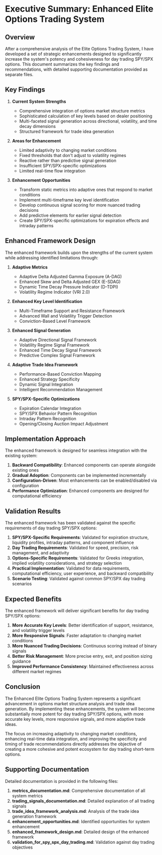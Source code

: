 # Executive Summary: Enhanced Elite Options Trading System

## Overview

After a comprehensive analysis of the Elite Options Trading System, I have developed a set of strategic enhancements designed to significantly increase the system's potency and cohesiveness for day trading SPY/SPX options. This document summarizes the key findings and recommendations, with detailed supporting documentation provided as separate files.

## Key Findings

1. **Current System Strengths**
   - Comprehensive integration of options market structure metrics
   - Sophisticated calculation of key levels based on dealer positioning
   - Multi-faceted signal generation across directional, volatility, and time decay dimensions
   - Structured framework for trade idea generation

2. **Areas for Enhancement**
   - Limited adaptivity to changing market conditions
   - Fixed thresholds that don't adjust to volatility regimes
   - Reactive rather than predictive signal generation
   - Insufficient SPY/SPX-specific optimizations
   - Limited real-time flow integration

3. **Enhancement Opportunities**
   - Transform static metrics into adaptive ones that respond to market conditions
   - Implement multi-timeframe key level identification
   - Develop continuous signal scoring for more nuanced trading decisions
   - Add predictive elements for earlier signal detection
   - Create SPY/SPX-specific optimizations for expiration effects and intraday patterns

## Enhanced Framework Design

The enhanced framework builds upon the strengths of the current system while addressing identified limitations through:

1. **Adaptive Metrics**
   - Adaptive Delta Adjusted Gamma Exposure (A-DAG)
   - Enhanced Skew and Delta Adjusted GEX (E-SDAG)
   - Dynamic Time Decay Pressure Indicator (D-TDPI)
   - Volatility Regime Indicator (VRI 2.0)

2. **Enhanced Key Level Identification**
   - Multi-Timeframe Support and Resistance Framework
   - Advanced Wall and Volatility Trigger Detection
   - Conviction-Based Level Framework

3. **Enhanced Signal Generation**
   - Adaptive Directional Signal Framework
   - Volatility Regime Signal Framework
   - Enhanced Time Decay Signal Framework
   - Predictive Complex Signal Framework

4. **Adaptive Trade Idea Framework**
   - Performance-Based Conviction Mapping
   - Enhanced Strategy Specificity
   - Dynamic Signal Integration
   - Intelligent Recommendation Management

5. **SPY/SPX-Specific Optimizations**
   - Expiration Calendar Integration
   - SPY/SPX Behavior Pattern Recognition
   - Intraday Pattern Recognition
   - Opening/Closing Auction Impact Adjustment

## Implementation Approach

The enhanced framework is designed for seamless integration with the existing system:

1. **Backward Compatibility**: Enhanced components can operate alongside existing ones
2. **Gradual Adoption**: Components can be implemented incrementally
3. **Configuration-Driven**: Most enhancements can be enabled/disabled via configuration
4. **Performance Optimization**: Enhanced components are designed for computational efficiency

## Validation Results

The enhanced framework has been validated against the specific requirements of day trading SPY/SPX options:

1. **SPY/SPX-Specific Requirements**: Validated for expiration structure, liquidity profiles, intraday patterns, and component influence
2. **Day Trading Requirements**: Validated for speed, precision, risk management, and adaptivity
3. **Options-Specific Requirements**: Validated for Greeks integration, implied volatility considerations, and strategy selection
4. **Practical Implementation**: Validated for data requirements, computational efficiency, user experience, and backward compatibility
5. **Scenario Testing**: Validated against common SPY/SPX day trading scenarios

## Expected Benefits

The enhanced framework will deliver significant benefits for day trading SPY/SPX options:

1. **More Accurate Key Levels**: Better identification of support, resistance, and volatility trigger levels
2. **More Responsive Signals**: Faster adaptation to changing market conditions
3. **More Nuanced Trading Decisions**: Continuous scoring instead of binary signals
4. **Better Risk Management**: More precise entry, exit, and position sizing guidance
5. **Improved Performance Consistency**: Maintained effectiveness across different market regimes

## Conclusion

The Enhanced Elite Options Trading System represents a significant advancement in options market structure analysis and trade idea generation. By implementing these enhancements, the system will become substantially more potent for day trading SPY/SPX options, with more accurate key levels, more responsive signals, and more adaptive trade ideas.

The focus on increasing adaptivity to changing market conditions, enhancing real-time data integration, and improving the specificity and timing of trade recommendations directly addresses the objective of creating a more cohesive and potent ecosystem for day trading short-term options.

## Supporting Documentation

Detailed documentation is provided in the following files:

1. **metrics_documentation.md**: Comprehensive documentation of all system metrics
2. **trading_signals_documentation.md**: Detailed explanation of all trading signals
3. **trade_idea_framework_analysis.md**: Analysis of the trade idea generation framework
4. **enhancement_opportunities.md**: Identified opportunities for system enhancement
5. **enhanced_framework_design.md**: Detailed design of the enhanced framework
6. **validation_for_spy_spx_day_trading.md**: Validation against day trading objectives
